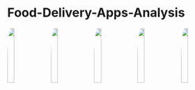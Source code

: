 # Food-Delivery-Apps-Analysis

<!-- <style>
    #container {
        display: flex;
    }

    img {
        border-radius: 10%;
        width: 19%;
        margin-right: 1%;
    }
</style> -->



<div id="container" display: flex >
<img src="https://play-lh.googleusercontent.com/kDzXydb6ZT4LUj0RiU-GyptnVgCzzk9snN1FVxj2YfqFb4PpRdQRBKzdz4jzUOxAS9-d" width="18%" style="margin-right: 1%; border-radius: 10%;">
<img src="https://play-lh.googleusercontent.com/2aSEyMxSUQVknFM5lkmbxv0LhJZvSkwotA-jtlqJSjplXl4_BszCW9_FzzqPBpEeoPE" width="18%" style="margin-right: 1%; border-radius: 10%;">
<img src="https://play-lh.googleusercontent.com/iTpx7rDQGJQd4dHVwhsKmSpQv72zyJ6M4df8smHO7rGCOJUKeKZtynrft0NWlnf47w" width="18%" style="margin-right: 1%; border-radius: 10%;">
<img src="https://play-lh.googleusercontent.com/0OHWPTcW57KoManaR01LKfQq-5jlIAI-qJFqhXjxh101dhcjDCzfj2svI6ofV8EAPqw" width="18%" style="margin-right: 1%; border-radius: 10%;">
<img src="https://play-lh.googleusercontent.com/qp3dvrnvMAYmJj6ok1AtYJdCP0l4BD_PnyEpXde3nPeufoOc7WH_hIzIlIKVEjYdEAtq" width="18%" style="margin-right: 1%; border-radius: 10%;">
</div>
